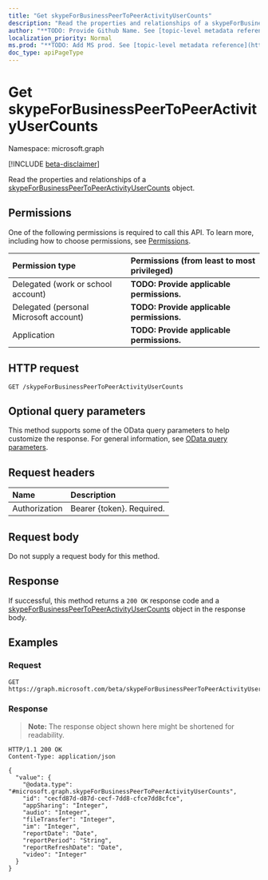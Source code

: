 ```yaml
---
title: "Get skypeForBusinessPeerToPeerActivityUserCounts"
description: "Read the properties and relationships of a skypeForBusinessPeerToPeerActivityUserCounts object."
author: "**TODO: Provide Github Name. See [topic-level metadata reference](https://msgo.azurewebsites.net/add/document/guidelines/metadata.html#topic-level-metadata)**"
localization_priority: Normal
ms.prod: "**TODO: Add MS prod. See [topic-level metadata reference](https://msgo.azurewebsites.net/add/document/guidelines/metadata.html#topic-level-metadata)**"
doc_type: apiPageType
---
```


# Get skypeForBusinessPeerToPeerActivityUserCounts
Namespace: microsoft.graph

[!INCLUDE [beta-disclaimer](../../includes/beta-disclaimer.md)]

Read the properties and relationships of a [skypeForBusinessPeerToPeerActivityUserCounts](../resources/skypeforbusinesspeertopeeractivityusercounts.md) object.

## Permissions
One of the following permissions is required to call this API. To learn more, including how to choose permissions, see [Permissions](/graph/permissions-reference).

|Permission type|Permissions (from least to most privileged)|
|:---|:---|
|Delegated (work or school account)|**TODO: Provide applicable permissions.**|
|Delegated (personal Microsoft account)|**TODO: Provide applicable permissions.**|
|Application|**TODO: Provide applicable permissions.**|

## HTTP request

<!-- {
  "blockType": "ignored"
}
-->
``` http
GET /skypeForBusinessPeerToPeerActivityUserCounts
```

## Optional query parameters
This method supports some of the OData query parameters to help customize the response. For general information, see [OData query parameters](/graph/query-parameters).

## Request headers
|Name|Description|
|:---|:---|
|Authorization|Bearer {token}. Required.|

## Request body
Do not supply a request body for this method.

## Response

If successful, this method returns a `200 OK` response code and a [skypeForBusinessPeerToPeerActivityUserCounts](../resources/skypeforbusinesspeertopeeractivityusercounts.md) object in the response body.

## Examples

### Request
<!-- {
  "blockType": "request",
  "name": "get_skypeforbusinesspeertopeeractivityusercounts"
}
-->
``` http
GET https://graph.microsoft.com/beta/skypeForBusinessPeerToPeerActivityUserCounts
```


### Response
>**Note:** The response object shown here might be shortened for readability.
<!-- {
  "blockType": "response",
  "truncated": true,
  "@odata.type": "microsoft.graph.skypeForBusinessPeerToPeerActivityUserCounts"
}
-->
``` http
HTTP/1.1 200 OK
Content-Type: application/json

{
  "value": {
    "@odata.type": "#microsoft.graph.skypeForBusinessPeerToPeerActivityUserCounts",
    "id": "cecfd87d-d87d-cecf-7dd8-cfce7dd8cfce",
    "appSharing": "Integer",
    "audio": "Integer",
    "fileTransfer": "Integer",
    "im": "Integer",
    "reportDate": "Date",
    "reportPeriod": "String",
    "reportRefreshDate": "Date",
    "video": "Integer"
  }
}
```

